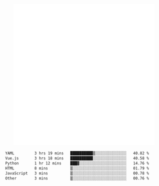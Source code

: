 <div align="center">
    <a href="https://konst.fish">
        <img src="https://raw.githubusercontent.com/konstfish/konstfish/master/fish.svg" alt="Logo" width="450"/>
    </a>
</div>

<!--START_SECTION:waka-->

```text
YAML         3 hrs 19 mins   ██████████▒░░░░░░░░░░░░░░   40.82 %
Vue.js       3 hrs 18 mins   ██████████░░░░░░░░░░░░░░░   40.58 %
Python       1 hr 12 mins    ███▓░░░░░░░░░░░░░░░░░░░░░   14.76 %
HTML         8 mins          ▒░░░░░░░░░░░░░░░░░░░░░░░░   01.79 %
JavaScript   3 mins          ▒░░░░░░░░░░░░░░░░░░░░░░░░   00.78 %
Other        3 mins          ▒░░░░░░░░░░░░░░░░░░░░░░░░   00.76 %
```

<!--END_SECTION:waka-->

